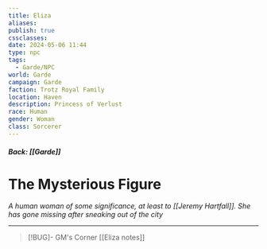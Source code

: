 ```yaml
---
title: Eliza
aliases: 
publish: true
cssclasses: 
date: 2024-05-06 11:44
type: npc
tags:
  - Garde/NPC
world: Garde
campaign: Garde
faction: Trotz Royal Family
location: Haven
description: Princess of Verlust
race: Human
gender: Woman
class: Sorcerer
---
```

##### Back: [[Garde]]
# The Mysterious Figure

*A human woman of some significance, at least to [[Jeremy Hartfall]]. She has gone missing after sneaking out of the city*


---

> [!BUG]- GM's Corner
> [[Eliza notes]]
